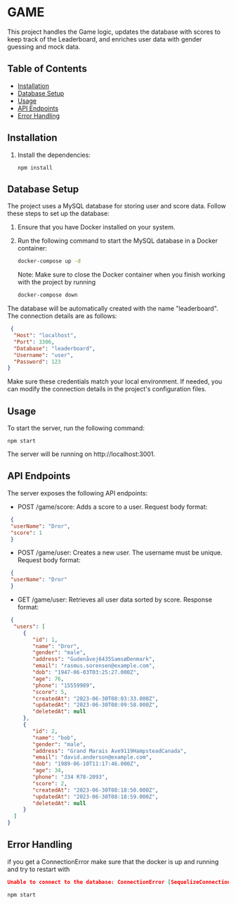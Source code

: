 # GAME

This project handles the Game logic, updates the database with scores to keep track of the Leaderboard, and enriches user data with gender guessing and mock data.

## Table of Contents

- [Installation](#installation)
- [Database Setup](#database-setup)
- [Usage](#usage)
- [API Endpoints](#api-endpoints)
- [Error Handling](#error-handling)

## Installation

1. Install the dependencies:

   `` npm install ``

## Database Setup

The project uses a MySQL database for storing user and score data. Follow these steps to set up the database:

1. Ensure that you have Docker installed on your system.

2. Run the following command to start the MySQL database in a Docker container:

   ```bash 
   docker-compose up -d
   ```
   
   Note: Make sure to close the Docker container when you finish working with the project by running
    ```bash 
    docker-compose down
    ```
   
The database will be automatically created with the name "leaderboard". The connection details are as follows:

 ```json
  {
   "Host": "localhost",
   "Port": 3306,
   "Database": "leaderboard",
   "Username": "user",
   "Password": 123
}
  ```

Make sure these credentials match your local environment. If needed, you can modify the connection details in the project's configuration files.

## Usage

To start the server, run the following command:

``npm start``

The server will be running on http://localhost:3001.

## API Endpoints

The server exposes the following API endpoints:

- POST /game/score: Adds a score to a user.
  Request body format:
 ```json
  {
  "userName": "Dror",
  "score": 1
  }
  ```
- POST /game/user: Creates a new user. The username must be unique.
  Request body format:
 ```json
  {
  "userName": "Dror"
  }
  ```

- GET /game/user: Retrieves all user data sorted by score.
  Response format:
 ```json
  {
   "users": [
      {
         "id": 1,
         "name": "Dror",
         "gender": "male",
         "address": "Gudenåvej6435SamsøDenmark",
         "email": "rasmus.sorensen@example.com",
         "dob": "1947-06-03T03:25:27.000Z",
         "age": 76,
         "phone": "15559989",
         "score": 5,
         "createdAt": "2023-06-30T08:03:33.000Z",
         "updatedAt": "2023-06-30T08:09:58.000Z",
         "deletedAt": null
      },
      {
         "id": 2,
         "name": "bob",
         "gender": "male",
         "address": "Grand Marais Ave9119HampsteadCanada",
         "email": "david.anderson@example.com",
         "dob": "1989-06-10T11:17:46.000Z",
         "age": 34,
         "phone": "J34 R78-2093",
         "score": 2,
         "createdAt": "2023-06-30T08:18:50.000Z",
         "updatedAt": "2023-06-30T08:18:59.000Z",
         "deletedAt": null
      }
   ]
}
  ```

## Error Handling

if you get a ConnectionError make sure that the docker is up and running and try to restart with

```json
Unable to connect to the database: ConnectionError [SequelizeConnectionError]: Connection lost: The server closed the connection.
```

``npm start``